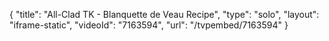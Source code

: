 {
    "title": "All-Clad TK - Blanquette de Veau Recipe",
    "type": "solo",
    "layout": "iframe-static",
    "videoId": "7163594",
    "url": "\/tvpembed\/7163594"
}